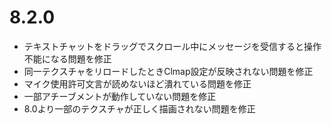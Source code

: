 # 8.2.0
- テキストチャットをドラッグでスクロール中にメッセージを受信すると操作不能になる問題を修正
- 同一テクスチャをリロードしたときClmap設定が反映されない問題を修正
- マイク使用許可文言が読めないほど潰れている問題を修正
- 一部アチーブメントが動作していない問題を修正
- 8.0より一部のテクスチャが正しく描画されない問題を修正